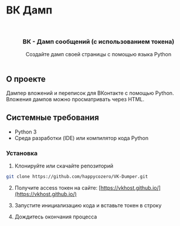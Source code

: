 # ВК Дамп

<br/>
<p align="center">
  <a href="https://github.com/happycozero - Dumper (using a token)">
  </a>

  <h3 align="center">ВК - Дамп сообщений (с использованием токена)</h3>

  <p align="center">
    Создайте дамп своей страницы с помощью языка Python
    <br/>
    <br/>
  </p>
</p>

## О проекте

Дампер вложений и переписок для ВКонтакте с помощью Python.<br>
Вложения дампов можно просматривать через HTML.

## Системные требования

* Python 3
* Среда разработки (IDE) или компилятор кода Python

### Установка

1. Клонируйте или скачайте репозиторий

```sh
git clone https://github.com/happycozero/VK-Dumper.git
```

2. Получите access токен на сайте: [https://vkhost.github.io/](https://vkhost.github.io/)

3. Запустите инициализацию кода и вставьте токен в строку

4. Дождитесь окончания процесса
